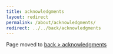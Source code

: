```yaml
---
title: acknowledgments
layout: redirect
permalink: /about/acknowledgments/
redirect: ../../back/acknowledgments
---
```


Page moved to [back > acknowledgments](/back/acknowledgments)
